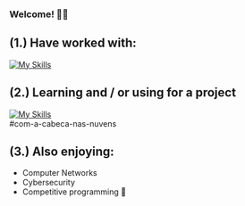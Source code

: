 ### Welcome! 👨‍💻

## (1.) Have worked with:
[![My Skills](https://skillicons.dev/icons?i=c,java,py,bash,docker,azure,ansible,postgresql,flask,html,js,css)](https://skillicons.dev)

## (2.) Learning and / or using for a project
[![My Skills](https://skillicons.dev/icons?i=azure,python,flask,html,css,mysql)](https://skillicons.dev) <br />
#com-a-cabeca-nas-nuvens

## (3.) Also enjoying:
- Computer Networks
- Cybersecurity
- Competitive programming 🥊

